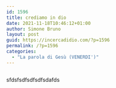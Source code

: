 ```yaml
---
id: 1596
title: crediamo in dio
date: 2021-11-18T10:46:12+01:00
author: Simone Bruno
layout: post
guid: https://incercadidio.com/?p=1596
permalink: /?p=1596
categories:
  - "La parola di Gesù (VENERDI')"
---
```

<figure class="wp-block-image size-large"><img src="https://incercadidio.com/wp-content/uploads/2021/11/Oh-mio-Dio-1-1024x655-1.jpg" alt="" class="wp-image-1598" srcset="https://incercadidio.com/wp-content/uploads/2021/11/Oh-mio-Dio-1-1024x655-1.jpg 1024w, https://incercadidio.com/wp-content/uploads/2021/11/Oh-mio-Dio-1-1024x655-1-300x192.jpg 300w, https://incercadidio.com/wp-content/uploads/2021/11/Oh-mio-Dio-1-1024x655-1-768x491.jpg 768w" sizes="(max-width: 1024px) 100vw, 1024px" /></figure> 

sfdsfsdfsdfsdfsdafds